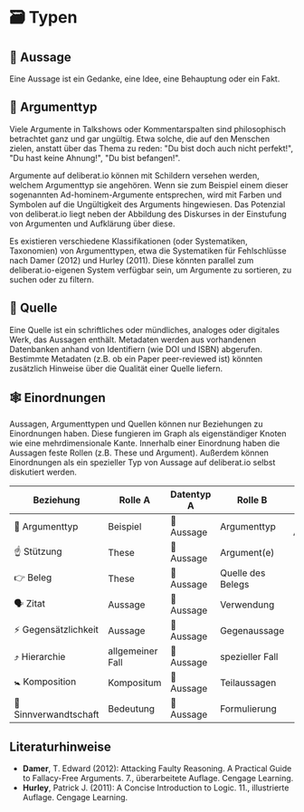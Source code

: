 # 🗃️ Typen

## 💬 Aussage

Eine Aussage ist ein Gedanke, eine Idee, eine Behauptung oder ein Fakt.

## 🧬 Argumenttyp

Viele Argumente in Talkshows oder Kommentarspalten sind philosophisch betrachtet ganz und gar ungültig. Etwa solche, die auf den Menschen zielen, anstatt über das Thema zu reden: "Du bist doch auch nicht perfekt!", "Du hast keine Ahnung!", "Du bist befangen!".

Argumente auf deliberat.io können mit Schildern versehen werden, welchem Argumenttyp sie angehören. Wenn sie zum Beispiel einem dieser sogenannten Ad-hominem-Argumente entsprechen, wird mit Farben und Symbolen auf die Ungültigkeit des Arguments hingewiesen. Das Potenzial von deliberat.io liegt neben der Abbildung des Diskurses in der Einstufung von Argumenten und Aufklärung über diese.

Es existieren verschiedene Klassifikationen (oder Systematiken, Taxonomien) von Argumenttypen, etwa die Systematiken für Fehlschlüsse nach Damer (2012) und Hurley (2011). Diese könnten parallel zum deliberat.io-eigenen System verfügbar sein, um Argumente zu sortieren, zu suchen oder zu filtern.

<!-- #### Beispiele für Argumenttypen

| Argumenttyp         | allgemeinerer Typ   | Beispiel |
| ------------------- | ------------------- | -------- |
| Faktenargument      |                     |          |
| Normatives Argument |                     |          |
| Ad-hominem-Argument |                     |          |
| Tu-quoque-Argument  | Ad-hominem-Argument |          |
| Whataboutism        | Tu-quoque-Argument  |          | -->

## 📖 Quelle

Eine Quelle ist ein schriftliches oder mündliches, analoges oder digitales Werk, das Aussagen enthält. Metadaten werden aus vorhandenen Datenbanken anhand von Identifiern (wie DOI und ISBN) abgerufen. Bestimmte Metadaten (z.B. ob ein Paper peer-reviewed ist) könnten zusätzlich Hinweise über die Qualität einer Quelle liefern.

## 🕸️ Einordnungen

Aussagen, Argumenttypen und Quellen können nur Beziehungen zu Einordnungen haben. Diese fungieren im Graph als eigenständiger Knoten wie eine mehrdimensionale Kante. Innerhalb einer Einordnung haben die Aussagen feste Rollen (z.B. These und Argument). Außerdem können Einordnungen als ein spezieller Typ von Aussage auf deliberat.io selbst diskutiert werden.

| Beziehung             | Rolle A          | Datentyp A | Rolle B           | Datentyp       |
| --------------------- | ---------------- | ---------- | ----------------- | -------------- |
| 🧬 Argumenttyp        | Beispiel         | 💬 Aussage | Argumenttyp       | 🧬 Argumenttyp |
| ☝️ Stützung           | These            | 💬 Aussage | Argument(e)       | 💬 Aussage     |
| 👉 Beleg              | These            | 💬 Aussage | Quelle des Belegs | 📖 Quelle      |
| 🗣️ Zitat              | Aussage          | 💬 Aussage | Verwendung        | 📖 Quelle      |
| ⚡ Gegensätzlichkeit  | Aussage          | 💬 Aussage | Gegenaussage      | 💬 Aussage     |
| ⤴️ Hierarchie         | allgemeiner Fall | 💬 Aussage | spezieller Fall   | 💬 Aussage     |
| 🚼 Komposition        | Kompositum       | 💬 Aussage | Teilaussagen      | 💬 Aussage     |
| 💭 Sinnverwandtschaft | Bedeutung        | 💬 Aussage | Formulierung      | 💬 Aussage     |

## Literaturhinweise

- **Damer**, T. Edward (2012): Attacking Faulty Reasoning. A Practical Guide to Fallacy-Free Arguments. 7., überarbeitete Auflage. Cengage Learning.
- **Hurley**, Patrick J. (2011): A Concise Introduction to Logic. 11., illustrierte Auflage. Cengage Learning.

